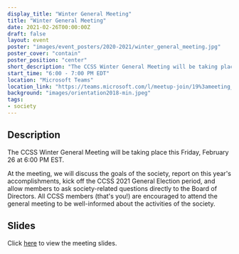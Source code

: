 ```yaml
---
display_title: "Winter General Meeting"
title: "Winter General Meeting"
date: 2021-02-26T00:00:00Z
draft: false
layout: event
poster: "images/event_posters/2020-2021/winter_general_meeting.jpg"
poster_cover: "contain"
poster_position: "center"
short_description: "The CCSS Winter General Meeting will be taking place this Friday, February 26 at 6:00 PM EST."
start_time: "6:00 - 7:00 PM EDT"
location: "Microsoft Teams"
location_link: "https://teams.microsoft.com/l/meetup-join/19%3ameeting_N2Q4NzIzMjItMzAzYi00ODljLWE1YTgtOWIyOTY2MzAyOTMx%40thread.v2/0?context=%7b%22Tid%22%3a%226ad91895-de06-485e-bc51-fce126cc8530%22%2c%22Oid%22%3a%228f673cc7-c6a0-4fba-abe4-237b3a53eb2f%22%7d"
background: "images/orientation2018-min.jpeg"
tags:
- society
---
```


## Description

The CCSS Winter General Meeting will be taking place this Friday, February 26 at 6:00 PM EST.

At the meeting, we will discuss the goals of the society, report on this year's accomplishments, kick off the CCSS 2021 General Election period, and allow members to ask society-related questions directly to the Board of Directors. All CCSS members (that's you!) are encouraged to attend the general meeting to be well-informed about the activities of the society.

## Slides

Click [here](https://ccss.carleton.ca/pdfs/2020-2021/winter_general_meeting.pdf) to view the meeting slides.

